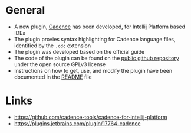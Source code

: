 # General
- A new plugin, [Cadence](https://plugins.jetbrains.com/plugin/17764-cadence) has been developed, for Intellij Platform based IDEs
- The plugin provies syntax highlighting for Cadence language files, identified by the `.cdc` extension
- The plugin was developed based on the official guide [](https://plugins.jetbrains.com/docs/intellij/custom-language-support-tutorial.html)
- The code of the plugin can be found on the [public github repository](https://github.com/cadence-tools/cadence-for-intellij-platform) under the open source GPLv3 license
- Instructions on how to get, use, and modify the plugin have been documented in the [README](https://github.com/cadence-tools/cadence-for-intellij-platform/blob/main/README.md) file

# Links
- https://github.com/cadence-tools/cadence-for-intellij-platform
- https://plugins.jetbrains.com/plugin/17764-cadence
